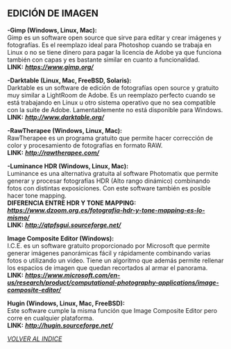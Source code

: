 ## EDICIÓN DE IMAGEN ##  

**-Gimp (Windows, Linux, Mac):**  
Gimp es un software open source que sirve para editar y crear imágenes y
fotografías. Es el reemplazo ideal para Photoshop cuando se trabaja en
Linux o no se tiene dinero para pagar la licencia de Adobe ya que
funciona también con capas y es bastante similar en cuanto a
funcionalidad.  
**LINK:** ***<https://www.gimp.org/>***

**-Darktable (Linux, Mac, FreeBSD, Solaris):**  
Darktable es un software de edición de fotografías open source y
gratuito muy similar a LightRoom de Adobe. Es un reemplazo perfecto
cuando se está trabajando en Linux u otro sistema operativo que no sea
compatible con la suite de Adobe. Lamentablemente no está disponible
para Windows.  
**LINK:** ***<http://www.darktable.org/>***  

**-RawTherapee (Windows, Linux, Mac):**  
RawTherapee es un programa gratuito que permite hacer corrección de
color y procesamiento de fotografías en formato RAW.  
**LINK:** ***<http://rawtherapee.com/>***  

**-Luminance HDR (Windows, Linux, Mac):**  
Luminance es una alternativa gratuita al software Photomatix que
permite generar y procesar fotografías HDR (Alto rango dinámico)
combinando fotos con distintas exposiciones. Con este software también
es posible hacer tone mapping.  
**DIFERENCIA ENTRE HDR Y TONE MAPPING:**
***<https://www.dzoom.org.es/fotografia-hdr-y-tone-mapping-es-lo-mismo/>***    
**LINK:** ***<http://qtpfsgui.sourceforge.net/>***  

**Image Composite Editor (Windows):**  
I.C.E. es un software gratuito proporcionado por Microsoft que permite
generar imágenes panorámicas fácil y rápidamente combinando varias fotos
o utilizando un video. Tiene un algoritmo que además permite rellenar
los espacios de imagen que quedan recortados al armar el panorama.  
**LINK:** ***<https://www.microsoft.com/en-us/research/product/computational-photography-applications/image-composite-editor/>***  

**Hugin (Windows, Linux, Mac, FreeBSD):**  
Este software cumple la misma función que Image Composite Editor pero
corre en cualquier plataforma.  
**LINK:** ***<http://hugin.sourceforge.net/>***


[*VOLVER AL INDICE*](README.md)
